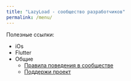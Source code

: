 ```yaml
---
title: "LazyLoad - сообщество разработчиков"
permalink: /menu/
---
```


Полезные ссылки:

* iOs
* Flutter
* Общие
  * [Правила поведения в сообществе](./_posts/2022-05-23-code-of-conduct.md) 
  * [Поддержи проект](./_posts/2022-05-23-donations.md)
